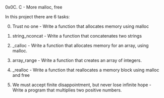 0x0C. C - More malloc, free

In this project there are 6 tasks:

0. Trust no one - Write a function that allocates memory using malloc

1. string_nconcat - Write a function that concatenates two strings

2. _calloc - Write a function that allocates memory for an array, using malloc.

3. array_range - Write a function that creates an array of integers.

4. _realloc - Write a function that reallocates a memory block using malloc and free

5. We must accept finite disappointment, but never lose infinite hope - Write a program that multiplies two positive numbers.
